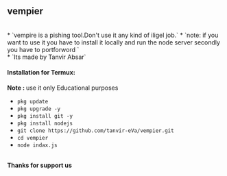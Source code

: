 <h2>vempier</h2>
<br>
* `vempire is a pishing tool.Don't use it any kind of iligel job.`
* `note: if you want to use it you have to install it locally and run the node server secondly you have to portforword  `
 <br> 
* `Its made by Tanvir Absar`

<br>
<h4>Installation for Termux:</h4>
<p><b>Note :  </b>  use it only Educational purposes</p>

* `pkg update` 
* `pkg upgrade -y` 
* `pkg install git -y`
* `pkg install nodejs` 
* `git clone https://github.com/tanvir-eVa/vempier.git` 
* `cd vempier `
* `node indax.js`
<br>
<b>Thanks for support us</b>
